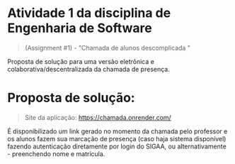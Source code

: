 # Atividade 1 da disciplina de Engenharia de Software
>(Assignment  #1) - "Chamada de alunos descomplicada "

Proposta de solução para uma versão eletrônica e colaborativa/descentralizada da chamada de presença.

# Proposta de solução:

>Site da aplicação: https://chamada.onrender.com/

É disponibilizado um link gerado no momento da chamada pelo professor e os alunos fazem sua marcação de presença (caso haja sistema disponível) fazendo autenticação diretamente por login do SIGAA, ou alternativamente - preenchendo nome e matrícula.

